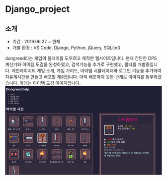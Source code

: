 # Django_project

## 소개
- 기간 : 2019.06.27 ~ 현재
- 개발 환경 : VS Code, Django, Python,  jQuery, SQLite3

dungreed라는 게임의 플레이를 도우려고 제작한 웹사이트입니다.
현재 간단한 DPS 계산기와 아이템 도감을 완성하였고, 검색기능을 추가로 구현했고, 필터를 개발중입니다.
메인페이지의 게임 소개, 게임 가이드, 아이템 시뮬레이터와 로그인 기능을 추가하여 자유게시판을 만들고 배포할 계획입니다.
아직 배포하지 못한 관계로 이미지를 첨부하겠습니다. 아래는 아이템 도감 이미지입니다.
![아이템 사전](./item_dict.png)